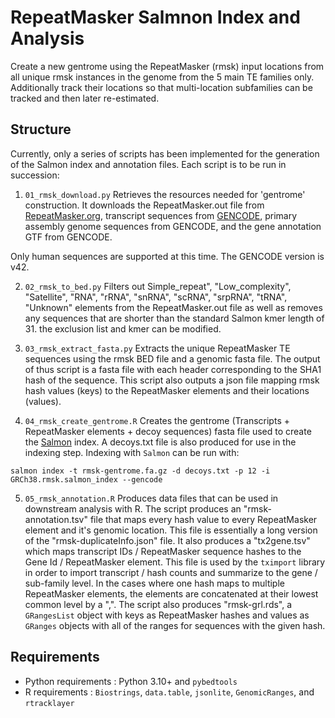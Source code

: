 # RepeatMasker Salmnon Index and Analysis

Create a new gentrome using the RepeatMasker (rmsk) input locations from all 
unique rmsk instances in the genome from the 5 main TE families only. 
Additionally track their locations so that multi-location subfamilies can be 
tracked and then later re-estimated.

## Structure

Currently, only a series of scripts has been implemented for the generation of
the Salmon index and annotation files. Each script is to be run in succession:

1. `01_rmsk_download.py` Retrieves the resources needed for 'gentrome' construction. 
It downloads the RepeatMasker.out file from [RepeatMasker.org](http://repeatmasker.org/species/hg.html), 
transcript sequences from [GENCODE](https://www.gencodegenes.org/human/), 
primary assembly genome sequences from GENCODE, and the gene annotation GTF 
from GENCODE. 

Only human sequences are supported at this time. The GENCODE version is v42.

2. `02_rmsk_to_bed.py` Filters out Simple_repeat", "Low_complexity", "Satellite", 
"RNA", "rRNA", "snRNA", "scRNA", "srpRNA", "tRNA", "Unknown" elements from the
RepeatMasker.out file as well as removes any sequences that are shorter than the
standard Salmon kmer length of 31. the exclusion list and kmer can be modified.

3. `03_rmsk_extract_fasta.py` Extracts the unique RepeatMasker TE sequences using 
the rmsk BED file and a genomic fasta file. The output of thus script is a fasta
file with each header corresponding to the SHA1 hash of the sequence. This script
also outputs a json file mapping rmsk hash values (keys) to the RepeatMasker 
elements and their locations (values). 

4. `04_rmsk_create_gentrome.R` Creates the gentrome (Transcripts + 
RepeatMasker elements + decoy sequences) fasta file used to create the 
[Salmon](https://salmon.readthedocs.io/en/latest/) index. A decoys.txt file is 
also produced for use in the indexing step. Indexing with `Salmon` can be run 
with:

`salmon index -t rmsk-gentrome.fa.gz -d decoys.txt -p 12 -i GRCh38.rmsk.salmon_index --gencode`

5. `05_rmsk_annotation.R` Produces data files that can be used in downstream 
analysis with R. The script produces an "rmsk-annotation.tsv" file that maps 
every hash value to every RepeatMasker element and it's genomic location. This
file is essentially a long version of the "rmsk-duplicateInfo.json" file. It also
produces a "tx2gene.tsv" which maps transcript IDs / RepeatMasker sequence hashes
to the Gene Id / RepeatMasker element. This file is used by the `tximport` library
in order to import transcript / hash counts and summarize to the gene / sub-family 
level. In the cases where one hash maps to multiple RepeatMasker elements, the 
elements are concatenated at their lowest common level by a ",". The script also 
produces "rmsk-grl.rds", a `GRangesList` object with keys as RepeatMasker hashes 
and values as `GRanges` objects with all of the ranges for sequences with the 
given hash.

## Requirements

- Python requirements : Python 3.10+ and `pybedtools`
- R requirements : `Biostrings`, `data.table`, `jsonlite`, `GenomicRanges`, and
`rtracklayer`
